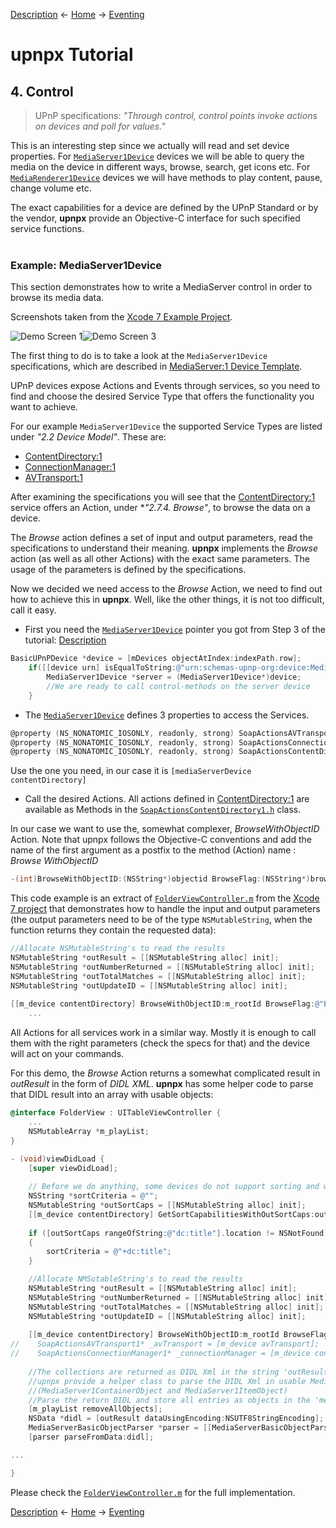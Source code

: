 [Description](description.md) ← [Home](../) → [Eventing](eventing.md)

# upnpx Tutorial
## 4. Control

> UPnP specifications: _"Through control, control points invoke actions on devices and poll for values."_

This is an interesting step since we actually will read and set device properties. For [`MediaServer1Device`](../../src/api/MediaServer1Device.h) devices we will be able to query the media on the device in different ways, browse, search, get icons etc. For [`MediaRenderer1Device`](../../src/api/MediaRenderer1Device.h) devices we will have methods to play content, pause, change volume etc. 

The exact capabilities for a device are defined by the UPnP Standard or by the vendor, **upnpx** provide an Objective-C interface for such specified service functions. 
<br><br> 

### Example: MediaServer1Device

This section demonstrates how to write a MediaServer control in order to browse its media data.

Screenshots taken from the [Xcode 7 Example Project](../../projects/xcode7).

![Demo Screen 1](images/demo_screen_1.png)![Demo Screen 3](images/demo_screen_3.png)


The first thing to do is to take a look at the `MediaServer1Device` specifications, which are described in [MediaServer:1 Device Template](http://upnp.org/specs/av/UPnP-av-MediaServer-v1-Device.pdf).

UPnP devices expose Actions and Events through services, so you need to find and choose the desired Service Type that offers the functionality you want to achieve.

For our example `MediaServer1Device` the supported Service Types are listed under _"2.2 Device Model"_. These are:

* [ContentDirectory:1](http://upnp.org/specs/av/UPnP-av-ContentDirectory-v1-Service.pdf)
* [ConnectionManager:1](http://upnp.org/specs/av/UPnP-av-ConnectionManager-v1-Service.pdf)
* [AVTransport:1](http://upnp.org/specs/av/UPnP-av-AVTransport-v1-Service.pdf)

After examining the specifications you will see that the [ContentDirectory:1](http://upnp.org/specs/av/UPnP-av-ContentDirectory-v1-Service.pdf) service offers an Action, under *_"2.7.4. Browse"_, to browse the data on a device.  

The *Browse* action defines a set of input and output parameters, read the specifications to understand their meaning. **upnpx** implements the *Browse* action  (as well as all other Actions) with the exact same parameters. The usage of the parameters is defined by the specifications.

Now we decided we need access to the *Browse* Action, we need to find out how to achieve this in **upnpx**. Well, like the other things, it is not too difficult, call it easy.

* First you need the [`MediaServer1Device`](../../src/api/MediaServer1Device.h) pointer you got from Step 3 of the tutorial: [Description](description.md)  
```Objective-C
BasicUPnPDevice *device = [mDevices objectAtIndex:indexPath.row];
    if([[device urn] isEqualToString:@"urn:schemas-upnp-org:device:MediaServer:1"]){
        MediaServer1Device *server = (MediaServer1Device*)device;
        //We are ready to call control-methods on the server device
    }
```
* The [`MediaServer1Device`](../../src/api/MediaServer1Device.h) defines 3 properties to access the Services. 
```Objective-C
@property (NS_NONATOMIC_IOSONLY, readonly, strong) SoapActionsAVTransport1 *avTransport;
@property (NS_NONATOMIC_IOSONLY, readonly, strong) SoapActionsConnectionManager1 *connectionManager;
@property (NS_NONATOMIC_IOSONLY, readonly, strong) SoapActionsContentDirectory1 *contentDirectory;
```  
Use the one you need, in our case it is ```[mediaServerDevice contentDirectory]```

* Call the desired Actions. All actions defined in [ContentDirectory:1](http://upnp.org/specs/av/UPnP-av-ContentDirectory-v1-Service.pdf) are available as Methods in the [`SoapActionsContentDirectory1.h`](../../src/api/SoapActionsContentDirectory1.h) class.

In our case we want to use the, somewhat complexer, *BrowseWithObjectID* Action. Note that upnpx follows the Objective-C conventions and add the name of the first argument as a postfix to the method (Action) name : *Browse _WithObjectID_*
```Objective-C
-(int)BrowseWithObjectID:(NSString*)objectid BrowseFlag:(NSString*)browseflag Filter:(NSString*)filter StartingIndex:(NSString*)startingindex RequestedCount:(NSString*)requestedcount SortCriteria:(NSString*)sortcriteria OutResult:(NSMutableString*)result OutNumberReturned:(NSMutableString*)numberreturned OutTotalMatches:(NSMutableString*)totalmatches OutUpdateID:(NSMutableString*)updateid;
```

This code example is an extract of [`FolderViewController.m`](../../projects/xcode7/upnpxdemo/upnpxdemo/FolderViewController.m#L55-L61) from the [Xcode 7 project](../../projects/xcode7/upnpxdemo) that demonstrates how to handle the input and output parameters (the output parameters need to be of the type `NSMutableString`, when the function returns they contain the requested data):
```Objective-C
//Allocate NSMutableString's to read the results
NSMutableString *outResult = [[NSMutableString alloc] init];
NSMutableString *outNumberReturned = [[NSMutableString alloc] init];
NSMutableString *outTotalMatches = [[NSMutableString alloc] init];
NSMutableString *outUpdateID = [[NSMutableString alloc] init];
    
[[m_device contentDirectory] BrowseWithObjectID:m_rootId BrowseFlag:@"BrowseDirectChildren" Filter:@"*" StartingIndex:@"0" RequestedCount:@"0" SortCriteria:sortCriteria OutResult:outResult OutNumberReturned:outNumberReturned OutTotalMatches:outTotalMatches OutUpdateID:outUpdateID];
    ...
```

All Actions for all services work in a similar way. Mostly it is enough to call them with the right parameters (check the specs for that) and the device will act on your commands.

For this demo, the *Browse* Action returns a somewhat complicated result in *outResult* in the form of _DIDL XML_. **upnpx** has some helper code to parse that DIDL result into an array with usable objects: 

```Objective-C
@interface FolderView : UITableViewController {
    ...
    NSMutableArray *m_playList; 
}

- (void)viewDidLoad {
    [super viewDidLoad];
    
    // Before we do anything, some devices do not support sorting and will fail if we try to sort on our request
    NSString *sortCriteria = @"";
    NSMutableString *outSortCaps = [[NSMutableString alloc] init];
    [[m_device contentDirectory] GetSortCapabilitiesWithOutSortCaps:outSortCaps];
    
    if ([outSortCaps rangeOfString:@"dc:title"].location != NSNotFound)
    {
        sortCriteria = @"+dc:title";
    }

    //Allocate NMSutableString's to read the results
    NSMutableString *outResult = [[NSMutableString alloc] init];
    NSMutableString *outNumberReturned = [[NSMutableString alloc] init];
    NSMutableString *outTotalMatches = [[NSMutableString alloc] init];
    NSMutableString *outUpdateID = [[NSMutableString alloc] init];
    
    [[m_device contentDirectory] BrowseWithObjectID:m_rootId BrowseFlag:@"BrowseDirectChildren" Filter:@"*" StartingIndex:@"0" RequestedCount:@"0" SortCriteria:sortCriteria OutResult:outResult OutNumberReturned:outNumberReturned OutTotalMatches:outTotalMatches OutUpdateID:outUpdateID];
//    SoapActionsAVTransport1* _avTransport = [m_device avTransport];
//    SoapActionsConnectionManager1* _connectionManager = [m_device connectionManager];
    
    //The collections are returned as DIDL Xml in the string 'outResult'
    //upnpx provide a helper class to parse the DIDL Xml in usable MediaServer1BasicObject object
    //(MediaServer1ContainerObject and MediaServer1ItemObject)
    //Parse the return DIDL and store all entries as objects in the 'mediaObjects' array
    [m_playList removeAllObjects];
    NSData *didl = [outResult dataUsingEncoding:NSUTF8StringEncoding]; 
    MediaServerBasicObjectParser *parser = [[MediaServerBasicObjectParser alloc] initWithMediaObjectArray:m_playList itemsOnly:NO];
    [parser parseFromData:didl];

...

}
```



Please check the [`FolderViewController.m`](../../projects/xcode7/upnpxdemo/upnpxdemo/FolderViewController.m) for the full implementation. 


[Description](description.md) ← [Home](../) → [Eventing](eventing.md)
